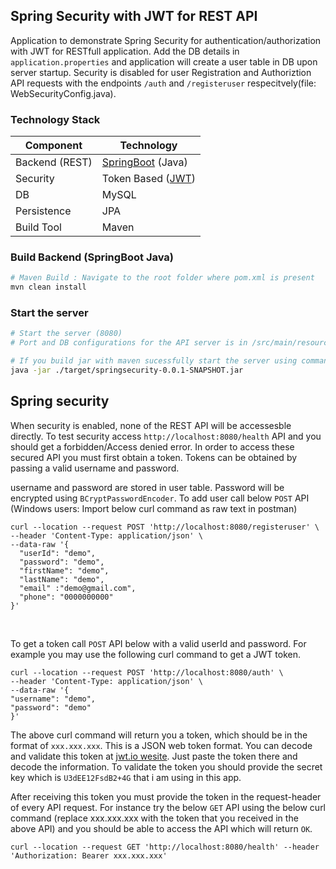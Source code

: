 ## Spring Security with JWT for REST API
Application to demonstrate Spring Security for authentication/authorization with JWT for RESTfull application. Add the DB details in `application.properties` and application will create a user table in DB upon server startup.
Security is disabled for user Registration and Authoriztion API requests with the endpoints `/auth` and `/registeruser` respecitvely(file: WebSecurityConfig.java). 

### Technology Stack
Component         | Technology
---               | ---
Backend (REST)    | [SpringBoot](https://projects.spring.io/spring-boot) (Java)
Security          | Token Based ([JWT](https://github.com/auth0/java-jwt))
DB                | MySQL 
Persistence       | JPA  
Build Tool        | Maven 
 
 ### Build Backend (SpringBoot Java)
```bash
# Maven Build : Navigate to the root folder where pom.xml is present 
mvn clean install
```

### Start the server
```bash
# Start the server (8080)
# Port and DB configurations for the API server is in /src/main/resources/application.properties

# If you build jar with maven sucessfully start the server using command
java -jar ./target/springsecurity-0.0.1-SNAPSHOT.jar
```

## Spring security
When security is enabled, none of the REST API will be accessesble directly.
To test security access `http://localhost:8080/health` API and you should get a forbidden/Access denied error. 
In order to access these secured API you must first obtain a token. Tokens can be obtained by passing a valid username and password.

username and password are stored in user table. Password will be encrypted using `BCryptPasswordEncoder`. To add user call below `POST` API (Windows users: Import below curl command as raw text in postman)

```
curl --location --request POST 'http://localhost:8080/registeruser' \
--header 'Content-Type: application/json' \
--data-raw '{
  "userId": "demo",
  "password": "demo",
  "firstName": "demo",
  "lastName": "demo",
  "email" :"demo@gmail.com",
  "phone": "0000000000"
}'
```
<br/>

To get a token call `POST` API below with a valid userId and password. For example you may use the following curl command to get a JWT token. 

```
curl --location --request POST 'http://localhost:8080/auth' \
--header 'Content-Type: application/json' \
--data-raw '{
"username": "demo",
"password": "demo"
}'
```
 
The above curl command will return you a token, which should be in the format of `xxx.xxx.xxx`. This is a JSON web token format. 
You can decode and validate this token at [jwt.io wesite](https://jwt.io/). Just paste the token there and decode the information.
 To validate the token you should provide the secret key which is `U3dEE12FsdB2+4G` that i am using in this app.
<br/>

After receiving this token you must provide the token in the request-header of every API request. For instance try the below `GET` API using the below 
curl command (replace xxx.xxx.xxx with the token that you received in the above API) and you should be able to access the API which will return `OK`.

```
curl --location --request GET 'http://localhost:8080/health' --header 'Authorization: Bearer xxx.xxx.xxx'
``` 
 

 
